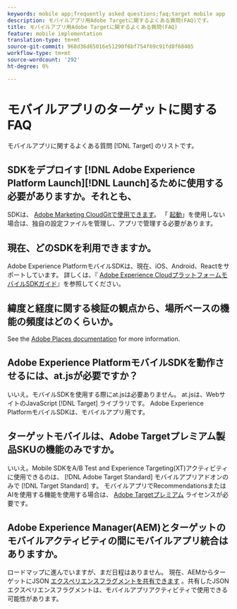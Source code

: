 ```yaml
---
keywords: mobile app;frequently asked questions;faq;target mobile app
description: モバイルアプリ用Adobe Targetに関するよくある質問(FAQ)です。
title: モバイルアプリ用Adobe Targetに関するよくある質問(FAQ)
feature: mobile implementation
translation-type: tm+mt
source-git-commit: 968d36d65016e51290f6bf754f69c91fd8f68405
workflow-type: tm+mt
source-wordcount: '292'
ht-degree: 0%

---
```



# モバイルアプリのターゲットに関するFAQ

モバイルアプリに関するよくある質問 [!DNL Target] のリストです。

## SDKをデプロイす [!DNL Adobe Experience Platform Launch][!DNL Launch]るために使用する必要がありますか。それとも、

SDKは、 [Adobe Marketing CloudGitで使用できます](https://github.com/Adobe-Marketing-Cloud/acp-sdks/)。 「 [起動](https://experienceleague.adobe.com/docs/launch/using/overview.html)」を使用しない場合は、独自の設定ファイルを管理し、アプリで管理する必要があります。

## 現在、どのSDKを利用できますか。

Adobe Experience PlatformモバイルSDKは、現在、iOS、Android、Reactをサポートしています。 詳しくは、『 [Adobe Experience CloudプラットフォームモバイルSDKガイド](https://aep-sdks.gitbook.io/docs/)』を参照してください。

## 緯度と経度に関する検証の観点から、場所ベースの機能の頻度はどのくらいか。

See the [Adobe Places documentation](https://placesdocs.com/places-services-by-adobe-documentation/) for more information.

## Adobe Experience PlatformモバイルSDKを動作させるには、at.jsが必要ですか？

いいえ。モバイルSDKを使用する際にat.jsは必要ありません。 at.jsは、WebサイトのJavaScript [!DNL Target] ライブラリです。 Adobe Experience PlatformモバイルSDKは、モバイルアプリ用です。

## ターゲットモバイルは、Adobe Targetプレミアム製品SKUの機能のみですか。

いいえ。Mobile SDKをA/B Test and Experience Targeting(XT)アクティビティに使用できるのは、 [!DNL Adobe Target Standard] モバイルアプリアドオンのみで [!DNL Target Standard] す。 モバイルアプリでRecommendationsまたはAIを使用する機能を使用する場合は、 [Adobe Targetプレミアム](/help/c-intro/intro.md#premium) ライセンスが必要です。

## Adobe Experience Manager(AEM)とターゲットのモバイルアクティビティの間にモバイルアプリ統合はありますか。

ロードマップに進んでいますが、まだ日程はありません。 現在、AEMからターゲットにJSON [エクスペリエンスフラグメントを共有できます](/help/c-experiences/c-manage-content/aem-experience-fragments.md) 。共有したJSONエクスペリエンスフラグメントは、モバイルアプリアクティビティで使用できる可能性があります。
